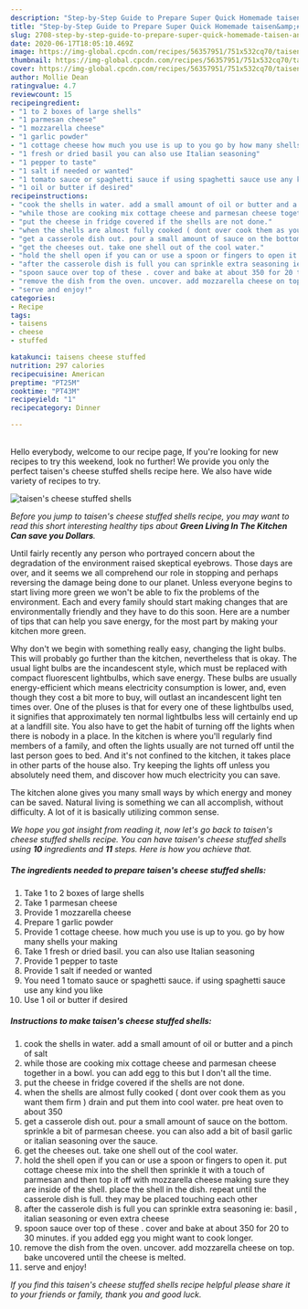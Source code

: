```yaml
---
description: "Step-by-Step Guide to Prepare Super Quick Homemade taisen&amp;#39;s cheese stuffed shells"
title: "Step-by-Step Guide to Prepare Super Quick Homemade taisen&amp;#39;s cheese stuffed shells"
slug: 2708-step-by-step-guide-to-prepare-super-quick-homemade-taisen-and-39-s-cheese-stuffed-shells
date: 2020-06-17T18:05:10.469Z
image: https://img-global.cpcdn.com/recipes/56357951/751x532cq70/taisens-cheese-stuffed-shells-recipe-main-photo.jpg
thumbnail: https://img-global.cpcdn.com/recipes/56357951/751x532cq70/taisens-cheese-stuffed-shells-recipe-main-photo.jpg
cover: https://img-global.cpcdn.com/recipes/56357951/751x532cq70/taisens-cheese-stuffed-shells-recipe-main-photo.jpg
author: Mollie Dean
ratingvalue: 4.7
reviewcount: 15
recipeingredient:
- "1 to 2 boxes of large shells"
- "1 parmesan cheese"
- "1 mozzarella cheese"
- "1 garlic powder"
- "1 cottage cheese how much you use is up to you go by how many shells your making"
- "1 fresh or dried basil you can also use Italian seasoning"
- "1 pepper to taste"
- "1 salt if needed or wanted"
- "1 tomato sauce or spaghetti sauce if using spaghetti sauce use any kind you like"
- "1 oil or butter if desired"
recipeinstructions:
- "cook the shells in water. add a small amount of oil or butter and a pinch of salt"
- "while those are cooking mix cottage cheese and parmesan cheese together in a bowl. you can add egg to this but I don&#39;t all the time."
- "put the cheese in fridge covered if the shells are not done."
- "when the shells are almost fully cooked ( dont over cook them as you want them firm ) drain and put them into cool water. pre heat oven to about 350"
- "get a casserole dish out. pour a small amount of sauce on the bottom. sprinkle a bit of parmesan cheese. you can also add a bit of basil garlic or italian seasoning over the sauce."
- "get the cheeses out. take one shell out of the cool water."
- "hold the shell open if you can or use a spoon or fingers to open it. put cottage cheese mix into the shell then sprinkle it with a touch of parmesan and then top it off with mozzarella cheese making sure they are inside of the shell. place the shell in the dish. repeat until the casserole dish is full. they may be placed touching each other"
- "after the casserole dish is full you can sprinkle extra seasoning ie: basil , italian seasoning or even extra cheese"
- "spoon sauce over top of these . cover and bake at about 350 for 20 to 30 minutes.  if you added egg you might want to cook longer."
- "remove the dish from the oven. uncover. add mozzarella cheese on top. bake uncovered until the cheese is melted."
- "serve and enjoy!"
categories:
- Recipe
tags:
- taisens
- cheese
- stuffed

katakunci: taisens cheese stuffed 
nutrition: 297 calories
recipecuisine: American
preptime: "PT25M"
cooktime: "PT43M"
recipeyield: "1"
recipecategory: Dinner

---
```

<br>
Hello everybody, welcome to our recipe page, If you're looking for new recipes to try this weekend, look no further! We provide you only the perfect taisen&#39;s cheese stuffed shells recipe here. We also have wide variety of recipes to try.
<br>


![taisen&#39;s cheese stuffed shells](https://img-global.cpcdn.com/recipes/56357951/751x532cq70/taisens-cheese-stuffed-shells-recipe-main-photo.jpg)

<i>Before you jump to taisen&#39;s cheese stuffed shells recipe, you may want to read this short interesting healthy tips about 
<strong>Green Living In The Kitchen Can save you Dollars</strong>.</i>
</br>

Until fairly recently any person who portrayed concern about the degradation of the environment raised skeptical eyebrows. Those days are over, and it seems we all comprehend our role in stopping and perhaps reversing the damage being done to our planet. Unless everyone begins to start living more green we won't be able to fix the problems of the environment. Each and every family should start making changes that are environmentally friendly and they have to do this soon. Here are a number of tips that can help you save energy, for the most part by making your kitchen more green.

Why don't we begin with something really easy, changing the light bulbs. This will probably go further than the kitchen, nevertheless that is okay. The usual light bulbs are the incandescent style, which must be replaced with compact fluorescent lightbulbs, which save energy. These bulbs are usually energy-efficient which means electricity consumption is lower, and, even though they cost a bit more to buy, will outlast an incandescent light ten times over. One of the pluses is that for every one of these lightbulbs used, it signifies that approximately ten normal lightbulbs less will certainly end up at a landfill site. You also have to get the habit of turning off the lights when there is nobody in a place. In the kitchen is where you'll regularly find members of a family, and often the lights usually are not turned off until the last person goes to bed. And it's not confined to the kitchen, it takes place in other parts of the house also. Try keeping the lights off unless you absolutely need them, and discover how much electricity you can save.

The kitchen alone gives you many small ways by which energy and money can be saved. Natural living is something we can all accomplish, without difficulty. A lot of it is basically utilizing common sense.


<i>We hope you got insight from reading it, now let's go back to taisen&#39;s cheese stuffed shells recipe. You can have taisen&#39;s cheese stuffed shells using <strong>10</strong> ingredients and <strong>11</strong> steps. Here is how you achieve that.
</i>

##### The ingredients needed to prepare taisen&#39;s cheese stuffed shells:

1. Take 1 to 2 boxes of large shells
1. Take 1 parmesan cheese
1. Provide 1 mozzarella cheese
1. Prepare 1 garlic powder
1. Provide 1 cottage cheese. how much you use is up to you. go by how many shells your making
1. Take 1 fresh or dried basil. you can also use Italian seasoning
1. Provide 1 pepper to taste
1. Provide 1 salt if needed or wanted
1. You need 1 tomato sauce or spaghetti sauce. if using spaghetti sauce use any kind you like
1. Use 1 oil or butter if desired


##### Instructions to make taisen&#39;s cheese stuffed shells:

1. cook the shells in water. add a small amount of oil or butter and a pinch of salt
1. while those are cooking mix cottage cheese and parmesan cheese together in a bowl. you can add egg to this but I don&#39;t all the time.
1. put the cheese in fridge covered if the shells are not done.
1. when the shells are almost fully cooked ( dont over cook them as you want them firm ) drain and put them into cool water. pre heat oven to about 350
1. get a casserole dish out. pour a small amount of sauce on the bottom. sprinkle a bit of parmesan cheese. you can also add a bit of basil garlic or italian seasoning over the sauce.
1. get the cheeses out. take one shell out of the cool water.
1. hold the shell open if you can or use a spoon or fingers to open it. put cottage cheese mix into the shell then sprinkle it with a touch of parmesan and then top it off with mozzarella cheese making sure they are inside of the shell. place the shell in the dish. repeat until the casserole dish is full. they may be placed touching each other
1. after the casserole dish is full you can sprinkle extra seasoning ie: basil , italian seasoning or even extra cheese
1. spoon sauce over top of these . cover and bake at about 350 for 20 to 30 minutes.  if you added egg you might want to cook longer.
1. remove the dish from the oven. uncover. add mozzarella cheese on top. bake uncovered until the cheese is melted.
1. serve and enjoy!


<i>If you find this taisen&#39;s cheese stuffed shells recipe helpful please share it to your friends or family, thank you and good luck.</i>
